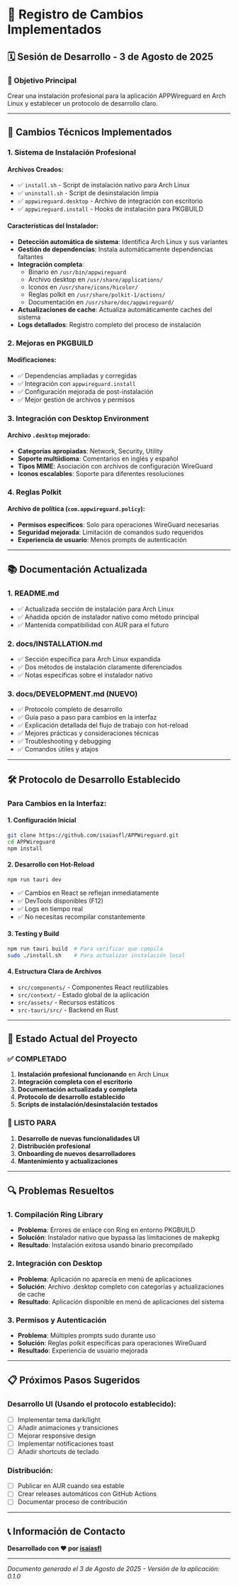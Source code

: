 # 📝 Registro de Cambios Implementados

## 🗓️ Sesión de Desarrollo - 3 de Agosto de 2025

### 🎯 Objetivo Principal

Crear una instalación profesional para la aplicación APPWireguard en Arch Linux y establecer un protocolo de desarrollo claro.

---

## 🔧 Cambios Técnicos Implementados

### 1. **Sistema de Instalación Profesional**

#### Archivos Creados:

- ✅ `install.sh` - Script de instalación nativo para Arch Linux
- ✅ `uninstall.sh` - Script de desinstalación limpia
- ✅ `appwireguard.desktop` - Archivo de integración con escritorio
- ✅ `appwireguard.install` - Hooks de instalación para PKGBUILD

#### Características del Instalador:

- **Detección automática de sistema**: Identifica Arch Linux y sus variantes
- **Gestión de dependencias**: Instala automáticamente dependencias faltantes
- **Integración completa**:
  - Binario en `/usr/bin/appwireguard`
  - Archivo desktop en `/usr/share/applications/`
  - Iconos en `/usr/share/icons/hicolor/`
  - Reglas polkit en `/usr/share/polkit-1/actions/`
  - Documentación en `/usr/share/doc/appwireguard/`
- **Actualizaciones de cache**: Actualiza automáticamente caches del sistema
- **Logs detallados**: Registro completo del proceso de instalación

### 2. **Mejoras en PKGBUILD**

#### Modificaciones:

- ✅ Dependencias ampliadas y corregidas
- ✅ Integración con `appwireguard.install`
- ✅ Configuración mejorada de post-instalación
- ✅ Mejor gestión de archivos y permisos

### 3. **Integración con Desktop Environment**

#### Archivo `.desktop` mejorado:

- **Categorías apropiadas**: Network, Security, Utility
- **Soporte multiidioma**: Comentarios en inglés y español
- **Tipos MIME**: Asociación con archivos de configuración WireGuard
- **Iconos escalables**: Soporte para diferentes resoluciones

### 4. **Reglas Polkit**

#### Archivo de política (`com.appwireguard.policy`):

- **Permisos específicos**: Solo para operaciones WireGuard necesarias
- **Seguridad mejorada**: Limitación de comandos sudo requeridos
- **Experiencia de usuario**: Menos prompts de autenticación

---

## 📚 Documentación Actualizada

### 1. **README.md**

- ✅ Actualizada sección de instalación para Arch Linux
- ✅ Añadida opción de instalador nativo como método principal
- ✅ Mantenida compatibilidad con AUR para el futuro

### 2. **docs/INSTALLATION.md**

- ✅ Sección específica para Arch Linux expandida
- ✅ Dos métodos de instalación claramente diferenciados
- ✅ Notas específicas sobre el instalador nativo

### 3. **docs/DEVELOPMENT.md** (NUEVO)

- ✅ Protocolo completo de desarrollo
- ✅ Guía paso a paso para cambios en la interfaz
- ✅ Explicación detallada del flujo de trabajo con hot-reload
- ✅ Mejores prácticas y consideraciones técnicas
- ✅ Troubleshooting y debugging
- ✅ Comandos útiles y atajos

---

## 🛠️ Protocolo de Desarrollo Establecido

### Para Cambios en la Interfaz:

#### 1. **Configuración Inicial**

```bash
git clone https://github.com/isaiasfl/APPWireguard.git
cd APPWireguard
npm install
```

#### 2. **Desarrollo con Hot-Reload**

```bash
npm run tauri dev
```

- ✅ Cambios en React se reflejan inmediatamente
- ✅ DevTools disponibles (F12)
- ✅ Logs en tiempo real
- ✅ No necesitas recompilar constantemente

#### 3. **Testing y Build**

```bash
npm run tauri build  # Para verificar que compila
sudo ./install.sh    # Para actualizar instalación local
```

#### 4. **Estructura Clara de Archivos**

- `src/components/` - Componentes React reutilizables
- `src/context/` - Estado global de la aplicación
- `src/assets/` - Recursos estáticos
- `src-tauri/src/` - Backend en Rust

---

## 🚀 Estado Actual del Proyecto

### ✅ **COMPLETADO**

1. **Instalación profesional funcionando** en Arch Linux
2. **Integración completa con el escritorio**
3. **Documentación actualizada y completa**
4. **Protocolo de desarrollo establecido**
5. **Scripts de instalación/desinstalación testados**

### 🎯 **LISTO PARA**

1. **Desarrollo de nuevas funcionalidades UI**
2. **Distribución profesional**
3. **Onboarding de nuevos desarrolladores**
4. **Mantenimiento y actualizaciones**

---

## 🔍 Problemas Resueltos

### 1. **Compilación Ring Library**

- **Problema**: Errores de enlace con Ring en entorno PKGBUILD
- **Solución**: Instalador nativo que bypassa las limitaciones de makepkg
- **Resultado**: Instalación exitosa usando binario precompilado

### 2. **Integración con Desktop**

- **Problema**: Aplicación no aparecía en menú de aplicaciones
- **Solución**: Archivo .desktop completo con categorías y actualizaciones de cache
- **Resultado**: Aplicación disponible en menú de aplicaciones del sistema

### 3. **Permisos y Autenticación**

- **Problema**: Múltiples prompts sudo durante uso
- **Solución**: Reglas polkit específicas para operaciones WireGuard
- **Resultado**: Experiencia de usuario mejorada

---

## 📋 Próximos Pasos Sugeridos

### Desarrollo UI (Usando el protocolo establecido):

- [ ] Implementar tema dark/light
- [ ] Añadir animaciones y transiciones
- [ ] Mejorar responsive design
- [ ] Implementar notificaciones toast
- [ ] Añadir shortcuts de teclado

### Distribución:

- [ ] Publicar en AUR cuando sea estable
- [ ] Crear releases automáticos con GitHub Actions
- [ ] Documentar proceso de contribución

---

## 📞 Información de Contacto

**Desarrollado con ❤️ por [isaiasfl](https://github.com/isaiasfl)**

---

_Documento generado el 3 de Agosto de 2025 - Versión de la aplicación: 0.1.0_
